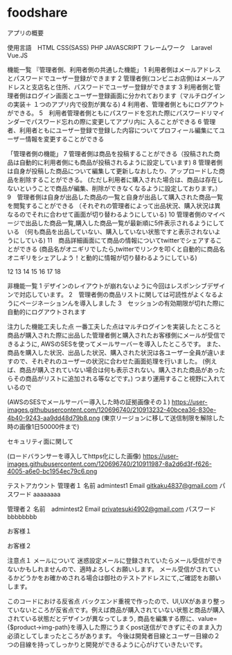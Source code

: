 # foodshare

アプリの概要


使用言語　HTML CSS(SASS) PHP JAVASCRIPT 
フレームワーク　Laravel Vue.JS

機能一覧
『管理者側、利用者側の共通した機能」
1 利用者側はメールアドレスとパスワードでユーザー登録ができます
2 管理者側(コンビニお店側)はメールアドレスと支店名と住所、パスワードでユーザー登録ができます
3 利用者側と管理者側はログイン画面とユーザー登録画面に分かれております（マルチログインの実装＋
１つのアプリ内で役割が異なる)
4 利用者、管理者側ともにログアウトができる。
5　利用者管理者側ともにパスワードを忘れた際にパスワードリマインダーでパスワード忘れの際に変更してアプリ内に
入ることができる
6 管理者、利用者ともにユーザー登録で登録した内容についてプロフィール編集にてユーザー情報を変更することができる

「管理者側の機能」
7 管理者側は商品を投稿することができる（投稿された商品は自動的に利用者側にも商品が投稿されるように設定しています)
8 管理者側は自身が投稿した商品について編集して更新しなおしたり、アップロードした商品を削除することができる。
(ただし利用者に購入された場合は、商品は存在しないということで商品が編集、削除ができなくなるように設定しております。）
9　管理者側は自身が出品した商品の一覧と自身が出品して購入された商品一覧を閲覧することができる
（それぞれの管理者によって出品状況、購入状況は異なるのでそれに合わせて画面が切り替わるようにしている)
10 管理者側のマイページで出品した商品一覧,購入した商品一覧が最新順に5件表示されるようにしている
（何も商品を出品していない、購入していない状態ですと表示されないようにしている)
11　商品詳細画面にて商品の情報についてtwitterでシェアすることができる
(商品名がオニギリでしたら,twitterでリンクを叩くと自動的に商品名オニギリをシェアしよう！と動的に情報が切り替わるようにしている)

12
13
14
15
16
17
18

非機能一覧
1 デザインのレイアウトが崩れないように今回はレスポンシブデザインで対応しています。
2　管理者側の商品リストに関しては可読性がよくなるようにページネーションんを導入しました
3　セッションの有効期限が切れた際に自動的にログアウトされます


注力した機能工夫した点
 一番工夫した点はマルチログインを実装したところと商品が購入された際に出品した管理者側と購入されたお客様側にメールが受信できるように,
AWSのSESを使ってメールサーバーを導入したところです。
また、商品を購入した状況、出品した状況、購入された状況は各ユーザー全員が違いますので、それぞれのユーザーの状況に合わせた画面処理を行いました。
(例えば、商品が購入されていない場合は何も表示されない。購入された商品があったらその商品がリストに追加される等などです。)
つまり運用すること視野に入れているので

(AWSのSESでメールサーバー導入した時の証拠画像その１)
https://user-images.githubusercontent.com/120696740/210913232-40bcea36-830e-4b40-9243-aa9dd48d79b8.png
(東京リージョンに移して送信制限を解除した時の画像1日50000件まで)


セキュリティ面に関して

(ロードバランサーを導入してhttps化にした画像)
https://user-images.githubusercontent.com/120696740/210911987-8a2d6d3f-f626-4005-a6e0-bc1954ec79c6.png

テストアカウント
管理者１
名前 admintest1
Email gitkaku4837@gmail.com
パスワード aaaaaaaa

管理者２
名前　admintest2
Email  privatesuki4902@gmail.com
パスワード bbbbbbbb

お客様１

お客様２


注意点１
メールについて
迷惑設定メールに登録されていたらメール受信ができないかもしれませんので、適時よろしくお願いします。
メール受信がされているかどうかをお確かめされる場合は御社のテストアドレスにて,ご確認をお願いします。


このコードにおける反省点
バックエンド重視で作ったので、UI,UXがあまり整っていないところが反省点です。例えば商品が購入されていない状態と商品が購入されている状態だとデザインが異なってしまう,
商品を編集する際に、value={$product->img-path}を導入した際にうまくpost送信ができずにそのまま入力必須としてしまったところがあります。
今後は開発者目線とユーザー目線の２つの目線を持ってしっかりと開発ができるように心がけていきたいです。


